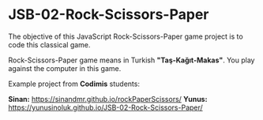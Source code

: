 # JSB-02-Rock-Scissors-Paper

The objective of this JavaScript Rock-Scissors-Paper game project is to code this classical game.

Rock-Scissors-Paper game means in Turkish **"Taş-Kağıt-Makas"**. You play against the computer in this game.

Example project from **Codimis** students:

**Sinan:** https://sinandmr.github.io/rockPaperScissors/
**Yunus:** https://yunusinoluk.github.io/JSB-02-Rock-Scissors-Paper/